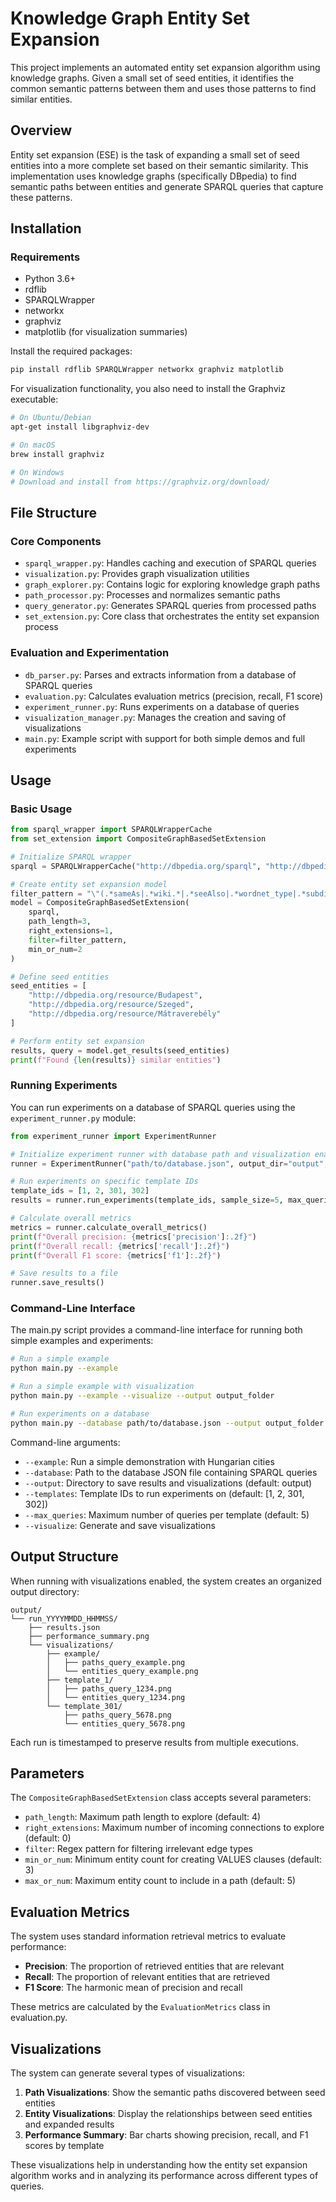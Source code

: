 # Knowledge Graph Entity Set Expansion

This project implements an automated entity set expansion algorithm using knowledge graphs. Given a small set of seed entities, it identifies the common semantic patterns between them and uses those patterns to find similar entities.

## Overview

Entity set expansion (ESE) is the task of expanding a small set of seed entities into a more complete set based on their semantic similarity. This implementation uses knowledge graphs (specifically DBpedia) to find semantic paths between entities and generate SPARQL queries that capture these patterns.

## Installation

### Requirements
- Python 3.6+
- rdflib
- SPARQLWrapper
- networkx
- graphviz
- matplotlib (for visualization summaries)

Install the required packages:

```bash
pip install rdflib SPARQLWrapper networkx graphviz matplotlib
```

For visualization functionality, you also need to install the Graphviz executable:

```bash
# On Ubuntu/Debian
apt-get install libgraphviz-dev

# On macOS
brew install graphviz

# On Windows
# Download and install from https://graphviz.org/download/
```

## File Structure

### Core Components
- `sparql_wrapper.py`: Handles caching and execution of SPARQL queries
- `visualization.py`: Provides graph visualization utilities
- `graph_explorer.py`: Contains logic for exploring knowledge graph paths
- `path_processor.py`: Processes and normalizes semantic paths
- `query_generator.py`: Generates SPARQL queries from processed paths
- `set_extension.py`: Core class that orchestrates the entity set expansion process

### Evaluation and Experimentation
- `db_parser.py`: Parses and extracts information from a database of SPARQL queries
- `evaluation.py`: Calculates evaluation metrics (precision, recall, F1 score)
- `experiment_runner.py`: Runs experiments on a database of queries
- `visualization_manager.py`: Manages the creation and saving of visualizations
- `main.py`: Example script with support for both simple demos and full experiments

## Usage

### Basic Usage

```python
from sparql_wrapper import SPARQLWrapperCache
from set_extension import CompositeGraphBasedSetExtension

# Initialize SPARQL wrapper
sparql = SPARQLWrapperCache("http://dbpedia.org/sparql", "http://dbpedia.org", 180)

# Create entity set expansion model
filter_pattern = "\"(.*sameAs|.*wiki.*|.*seeAlso|.*wordnet_type|.*subdivision|.*subject|.*depiction|.*isPrimaryTopicOf|.*wasDerivedFrom|.*homepage|.*thumbnail|.*hypernym|.*exactMatch)\""
model = CompositeGraphBasedSetExtension(
    sparql, 
    path_length=3, 
    right_extensions=1, 
    filter=filter_pattern, 
    min_or_num=2
)

# Define seed entities
seed_entities = [
    "http://dbpedia.org/resource/Budapest",
    "http://dbpedia.org/resource/Szeged",
    "http://dbpedia.org/resource/Mátraverebély"
]

# Perform entity set expansion
results, query = model.get_results(seed_entities)
print(f"Found {len(results)} similar entities")
```

### Running Experiments

You can run experiments on a database of SPARQL queries using the `experiment_runner.py` module:

```python
from experiment_runner import ExperimentRunner

# Initialize experiment runner with database path and visualization enabled
runner = ExperimentRunner("path/to/database.json", output_dir="output", visualize=True)

# Run experiments on specific template IDs
template_ids = [1, 2, 301, 302]
results = runner.run_experiments(template_ids, sample_size=5, max_queries_per_template=5)

# Calculate overall metrics
metrics = runner.calculate_overall_metrics()
print(f"Overall precision: {metrics['precision']:.2f}")
print(f"Overall recall: {metrics['recall']:.2f}")
print(f"Overall F1 score: {metrics['f1']:.2f}")

# Save results to a file
runner.save_results()
```

### Command-Line Interface

The main.py script provides a command-line interface for running both simple examples and experiments:

```bash
# Run a simple example
python main.py --example

# Run a simple example with visualization
python main.py --example --visualize --output output_folder

# Run experiments on a database
python main.py --database path/to/database.json --output output_folder --templates 1 2 301 302 --max_queries 5 --visualize
```

Command-line arguments:
- `--example`: Run a simple demonstration with Hungarian cities
- `--database`: Path to the database JSON file containing SPARQL queries
- `--output`: Directory to save results and visualizations (default: output)
- `--templates`: Template IDs to run experiments on (default: [1, 2, 301, 302])
- `--max_queries`: Maximum number of queries per template (default: 5)
- `--visualize`: Generate and save visualizations

## Output Structure

When running with visualizations enabled, the system creates an organized output directory:

```
output/
└── run_YYYYMMDD_HHMMSS/
    ├── results.json
    ├── performance_summary.png
    └── visualizations/
        ├── example/
        │   ├── paths_query_example.png
        │   └── entities_query_example.png
        ├── template_1/
        │   ├── paths_query_1234.png
        │   └── entities_query_1234.png
        └── template_301/
            ├── paths_query_5678.png
            └── entities_query_5678.png
```


Each run is timestamped to preserve results from multiple executions.

## Parameters

The `CompositeGraphBasedSetExtension` class accepts several parameters:

- `path_length`: Maximum path length to explore (default: 4)
- `right_extensions`: Maximum number of incoming connections to explore (default: 0)
- `filter`: Regex pattern for filtering irrelevant edge types
- `min_or_num`: Minimum entity count for creating VALUES clauses (default: 3)
- `max_or_num`: Maximum entity count to include in a path (default: 5)

## Evaluation Metrics

The system uses standard information retrieval metrics to evaluate performance:

- **Precision**: The proportion of retrieved entities that are relevant
- **Recall**: The proportion of relevant entities that are retrieved
- **F1 Score**: The harmonic mean of precision and recall

These metrics are calculated by the `EvaluationMetrics` class in evaluation.py.

## Visualizations

The system can generate several types of visualizations:

1. **Path Visualizations**: Show the semantic paths discovered between seed entities
2. **Entity Visualizations**: Display the relationships between seed entities and expanded results
3. **Performance Summary**: Bar charts showing precision, recall, and F1 scores by template

These visualizations help in understanding how the entity set expansion algorithm works and in analyzing its performance across different types of queries.
